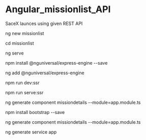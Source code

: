 # Angular_missionlist_API
SaceX launces using given REST API

ng new missionlist 

cd missionlist 

ng serve  

npm install @nguniversal/express-engine --save

ng add @nguniversal/express-engine    

npm run dev:ssr   

npm run serve:ssr 

ng generate component missiondetails --module=app.module.ts

npm install bootstrap --save

ng generate component missiondetails --module=app.module.ts

ng generate service app